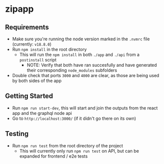 # zipapp

## Requirements

- Make sure you're running the node version marked in the `.nvmrc` file (currently: `v18.8.0`)
- Run `npm install` in the root directory
  - This will run the `npm install` in both `./app` and `./api` from a `postinstall` script
    - NOTE: Verify that both have ran succesfully and have generated their corresponding `node_modules` subfolders
- Double check that ports `3000` and `4000` are clear, as those are being used by both sides of the app

## Getting Started

- Run `npm run start-dev`, this will start and join the outputs from the react app and the graphql node api
- Go to `http://localhost:3000/` (if it didn't go there on its own)

## Testing

- Run `npm run test` from the root directory of the project
  - This will currently only run `npm run test` on API, but can be expanded for frontend / e2e tests
